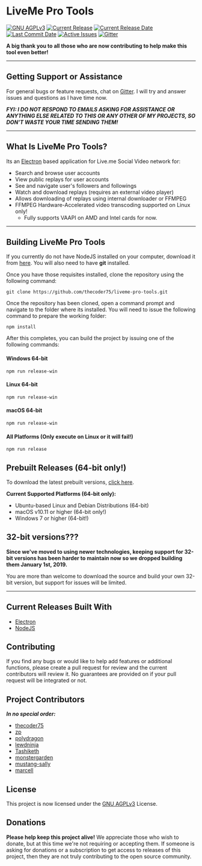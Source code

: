 # LiveMe Pro Tools
[![GNU AGPLv3](https://img.shields.io/github/license/thecoder75/liveme-pro-tools.svg)](LICENSE)
[![Current Release](https://img.shields.io/github/release/thecoder75/liveme-pro-tools.svg)](https://github.com/thecoder75/liveme-pro-tools/releases/latest)
[![Current Release Date](https://img.shields.io/github/release-date/thecoder75/liveme-pro-tools.svg)](https://github.com/thecoder75/liveme-pro-tools/releases/latest)
[![Last Commit Date](https://img.shields.io/github/last-commit/thecoder75/liveme-pro-tools.svg)](https://github.com/thecoder75/liveme-pro-tools/commits/master)
[![Active Issues](https://img.shields.io/github/issues/thecoder75/liveme-pro-tools.svg)](https://github.com/thecoder75/liveme-pro-tools/issues)
[![Gitter](https://badges.gitter.im/thecoderstoolbox/liveme-pro-tools.svg)](https://gitter.im/thecoderstoolbox/liveme-pro-tools?utm_source=badge&utm_medium=badge&utm_campaign=pr-badge)

**A big thank you to all those who are now contributing to help make this tool even better!**

* * *

## Getting Support or Assistance

For general bugs or feature requests, chat on [Gitter](https://gitter.im/thecoderstoolbox/liveme-pro-tools).  I will try and answer issues and questions as I have time now.

***FYI: I DO NOT RESPOND TO EMAILS ASKING FOR ASSISTANCE OR ANYTHING ELSE RELATED TO THIS OR ANY OTHER OF MY PROJECTS, SO DON'T WASTE YOUR TIME SENDING THEM!***

* * *

## What Is LiveMe Pro Tools?
Its an [Electron](https://electronjs.org) based application for Live.me Social Video network for:
- Search and browse user accounts
- View public replays for user accounts
- See and navigate user's followers and followings
- Watch and download replays (requires an external video player)
- Allows downloading of replays using internal downloader or FFMPEG
- FFMPEG Hardware-Accelerated video transcoding supported on Linux only!  
  - Fully supports VAAPI on AMD and Intel cards for now.

* * *

## Building LiveMe Pro Tools

If you currently do not have NodeJS installed on your computer, download it from [here](https://www.nodejs.org).  You will also need to have **git** installed.

Once you have those requisites installed, clone the repository using the following command:
```
git clone https://github.com/thecoder75/liveme-pro-tools.git
```

Once the repository has been cloned, open a command prompt and navigate to the folder where its installed.  You will need to issue the following command to prepare the working folder:
```
npm install
```

After this completes, you can build the project by issuing one of the following commands:

#### Windows 64-bit
```
npm run release-win
```

#### Linux 64-bit
```
npm run release-win
```

#### macOS 64-bit
```
npm run release-win
```

#### All Platforms (Only execute on Linux or it will fail!)
```
npm run release
```


## Prebuilt Releases (64-bit only!)

To download the latest prebuilt versions, [click here](https://github.com/thecoder75/liveme-pro-tools/releases/latest).

**Current Supported Platforms (64-bit only):**
- Ubuntu-based Linux and Debian Distributions (64-bit)
- macOS v10.11 or higher (64-bit only!)
- Windows 7 or higher (64-bit!)

## 32-bit versions???
**Since we've moved to using newer technologies, keeping support for 32-bit versions has been harder to maintain now so we dropped building them January 1st, 2019.**

You are more than welcome to download the source and build your own 32-bit version, but support for issues will be limited.

* * *

## Current Releases Built With
* [Electron](http://electronjs.org)
* [NodeJS](http://nodejs.org)

## Contributing
If you find any bugs or would like to help add features or additional functions, please create a pull request for review and the current contributors will review it.  No guarantees are provided on if your pull request will be integrated or not.

## Project Contributors
***In no special order:***
* [thecoder75](https://github.com/thecoder75)
* [zp](https://github.com/zp)
* [polydragon](https://github.com/polydragon)
* [lewdninja](https://github.com/lewdninja)
* [Tashiketh](https://notabug.org/Tashiketh)
* [monstergarden](https://github.org/monstergarden)
* [mustang-sally](https://github.com/mustang-sally)
* [marcell](https://github.com/bem13)

## License
This project is now licensed under the [GNU AGPLv3](LICENSE) License.

## Donations
**Please help keep this project alive!**
We appreciate those who wish to donate, but at this time we're not requiring or accepting them.  If someone is asking for donations or a subscription to get access to releases of this project, then they are not truly contributing to the open source community.
